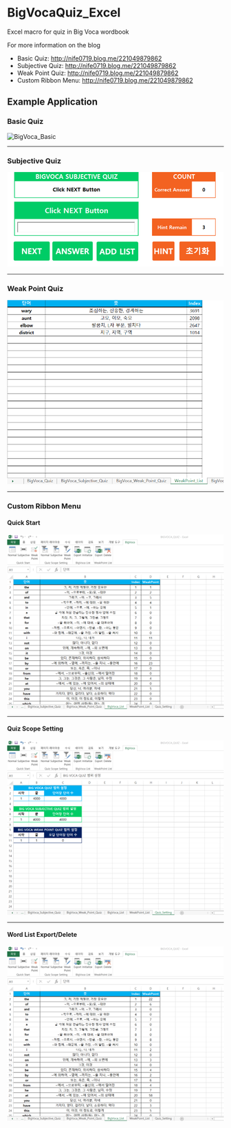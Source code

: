 # BigVocaQuiz_Excel
Excel macro for quiz in Big Voca wordbook

For more information on the blog
 - Basic Quiz: http://nife0719.blog.me/221049879862  
 - Subjective Quiz: http://nife0719.blog.me/221049879862 
 - Weak Point Quiz: http://nife0719.blog.me/221049879862 
 - Custom Ribbon Menu: http://nife0719.blog.me/221049879862 

## Example Application
### Basic Quiz
![BigVoca_Basic](width=100)

--------
### Subjective Quiz
![BigVoca_Sub]

--------
### Weak Point Quiz
![BigVoca_Weak]

--------
### Custom Ribbon Menu
#### Quick Start
![BigVoca_Custom_Quick]

--------
#### Quiz Scope Setting
![BigVoca_Custom_Scope]

--------
#### Word List Export/Delete
![BigVoca_Custom_Export]

[BigVoca_Basic]: BigVoca_Basic.gif
[BigVoca_Sub]: BigVoca_Sub.gif
[BigVoca_Weak]: BigVoca_Weak.gif
[BigVoca_Custom_Quick]: BigVoca_Custom_Quick.gif
[BigVoca_Custom_Scope]: BigVoca_Custom_Scope.gif
[BigVoca_Custom_Export]: BigVoca_Custom_Export.gif
